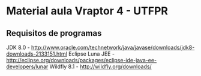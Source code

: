 Material aula Vraptor 4 - UTFPR
============

<h2>Requisitos de programas</h2>

JDK 8.0 - http://www.oracle.com/technetwork/java/javase/downloads/jdk8-downloads-2133151.html
Eclipse Luna JEE - http://eclipse.org/downloads/packages/eclipse-ide-java-ee-developers/lunar
Wildfly 8.1 - http://wildfly.org/downloads/


